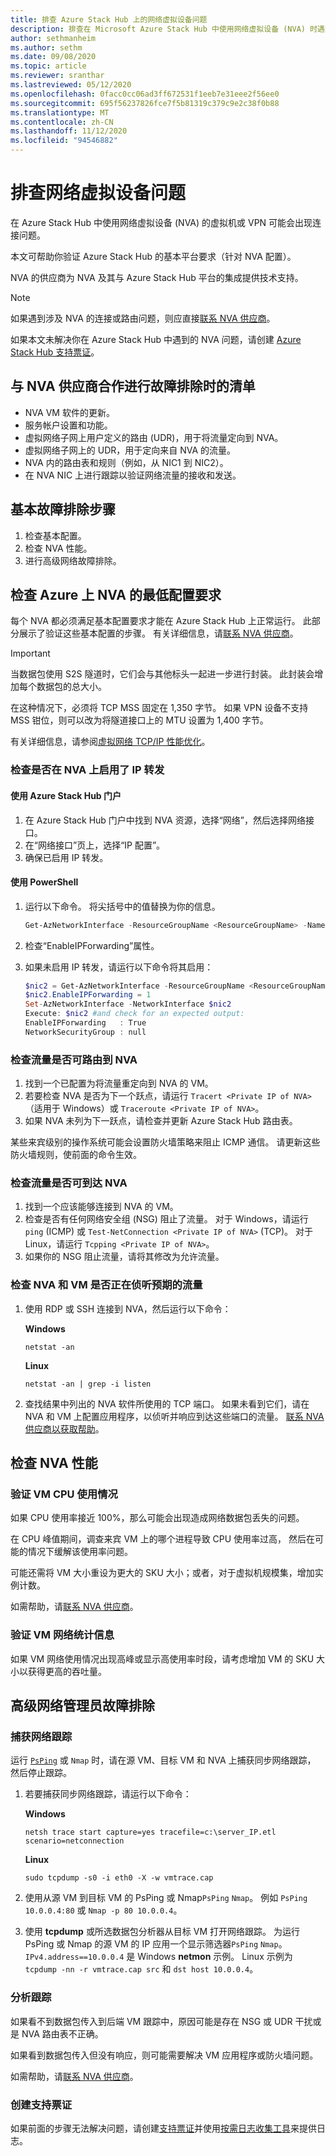 ```yaml
---
title: 排查 Azure Stack Hub 上的网络虚拟设备问题
description: 排查在 Microsoft Azure Stack Hub 中使用网络虚拟设备 (NVA) 时遇到的 VM 或 VPN 连接问题。
author: sethmanheim
ms.author: sethm
ms.date: 09/08/2020
ms.topic: article
ms.reviewer: sranthar
ms.lastreviewed: 05/12/2020
ms.openlocfilehash: 0facc0cc06ad3ff672531f1eeb7e31eee2f56ee0
ms.sourcegitcommit: 695f56237826fce7f5b81319c379c9e2c38f0b88
ms.translationtype: MT
ms.contentlocale: zh-CN
ms.lasthandoff: 11/12/2020
ms.locfileid: "94546882"
---
```

# <a name="troubleshoot-network-virtual-appliance-problems"></a>排查网络虚拟设备问题

在 Azure Stack Hub 中使用网络虚拟设备 (NVA) 的虚拟机或 VPN 可能会出现连接问题。

本文可帮助你验证 Azure Stack Hub 的基本平台要求（针对 NVA 配置）。

NVA 的供应商为 NVA 及其与 Azure Stack Hub 平台的集成提供技术支持。

> [!NOTE]
> 如果遇到涉及 NVA 的连接或路由问题，则应直接[联系 NVA 供应商](https://support.microsoft.com/help/2984655/support-for-azure-market-place-for-virtual-machines)。

如果本文未解决你在 Azure Stack Hub 中遇到的 NVA 问题，请创建 [Azure Stack Hub 支持票证](../operator/azure-stack-manage-basics.md#where-to-get-support)。

## <a name="checklist-for-troubleshooting-with-an-nva-vendor"></a>与 NVA 供应商合作进行故障排除时的清单

- NVA VM 软件的更新。
- 服务帐户设置和功能。
- 虚拟网络子网上用户定义的路由 (UDR)，用于将流量定向到 NVA。
- 虚拟网络子网上的 UDR，用于定向来自 NVA 的流量。
- NVA 内的路由表和规则（例如，从 NIC1 到 NIC2）。
- 在 NVA NIC 上进行跟踪以验证网络流量的接收和发送。

## <a name="basic-troubleshooting-steps"></a>基本故障排除步骤

1. 检查基本配置。
2. 检查 NVA 性能。
3. 进行高级网络故障排除。

## <a name="check-the-minimum-configuration-requirements-for-nvas-on-azure"></a>检查 Azure 上 NVA 的最低配置要求

每个 NVA 都必须满足基本配置要求才能在 Azure Stack Hub 上正常运行。 此部分展示了验证这些基本配置的步骤。 有关详细信息，请[联系 NVA 供应商](https://support.microsoft.com/help/2984655/support-for-azure-market-place-for-virtual-machines)。

> [!IMPORTANT]
> 当数据包使用 S2S 隧道时，它们会与其他标头一起进一步进行封装。 此封装会增加每个数据包的总大小。
>
> 在这种情况下，必须将 TCP MSS 固定在 1,350 字节。 如果 VPN 设备不支持 MSS 钳位，则可以改为将隧道接口上的 MTU 设置为 1,400 字节。
>
> 有关详细信息，请参阅[虚拟网络 TCP/IP 性能优化](/azure/virtual-network/virtual-network-tcpip-performance-tuning)。

### <a name="check-whether-ip-forwarding-is-enabled-on-the-nva"></a>检查是否在 NVA 上启用了 IP 转发

#### <a name="use-the-azure-stack-hub-portal"></a>使用 Azure Stack Hub 门户

1. 在 Azure Stack Hub 门户中找到 NVA 资源，选择“网络”，然后选择网络接口。
2. 在“网络接口”页上，选择“IP 配置”。 
3. 确保已启用 IP 转发。

#### <a name="use-powershell"></a>使用 PowerShell

1. 运行以下命令。 将尖括号中的值替换为你的信息。

   ```powershell
   Get-AzNetworkInterface -ResourceGroupName <ResourceGroupName> -Name <NIC name>
   ```

2. 检查“EnableIPForwarding”属性。

3. 如果未启用 IP 转发，请运行以下命令将其启用：

   ```powershell
   $nic2 = Get-AzNetworkInterface -ResourceGroupName <ResourceGroupName> -Name <NIC name>
   $nic2.EnableIPForwarding = 1
   Set-AzNetworkInterface -NetworkInterface $nic2
   Execute: $nic2 #and check for an expected output:
   EnableIPForwarding   : True
   NetworkSecurityGroup : null
   ```

### <a name="check-whether-traffic-can-be-routed-to-the-nva"></a>检查流量是否可路由到 NVA

1. 找到一个已配置为将流量重定向到 NVA 的 VM。
1. 若要检查 NVA 是否为下一个跃点，请运行 `Tracert <Private IP of NVA>`（适用于 Windows）或 `Traceroute <Private IP of NVA>`。
1. 如果 NVA 未列为下一跃点，请检查并更新 Azure Stack Hub 路由表。

某些来宾级别的操作系统可能会设置防火墙策略来阻止 ICMP 通信。 请更新这些防火墙规则，使前面的命令生效。

### <a name="check-whether-traffic-can-reach-the-nva"></a>检查流量是否可到达 NVA

1. 找到一个应该能够连接到 NVA 的 VM。
1. 检查是否有任何网络安全组 (NSG) 阻止了流量。 对于 Windows，请运行 `ping` (ICMP) 或 `Test-NetConnection <Private IP of NVA>` (TCP)。 对于 Linux，请运行 `Tcpping <Private IP of NVA>`。
1. 如果你的 NSG 阻止流量，请将其修改为允许流量。

### <a name="check-whether-the-nva-and-vms-are-listening-for-expected-traffic"></a>检查 NVA 和 VM 是否正在侦听预期的流量

1. 使用 RDP 或 SSH 连接到 NVA，然后运行以下命令：

   **Windows**

   ```shell
   netstat -an
   ```

   **Linux**

   ```shell
   netstat -an | grep -i listen
   ```

1. 查找结果中列出的 NVA 软件所使用的 TCP 端口。 如果未看到它们，请在 NVA 和 VM 上配置应用程序，以侦听并响应到达这些端口的流量。 [联系 NVA 供应商以获取帮助](https://support.microsoft.com/help/2984655/support-for-azure-market-place-for-virtual-machines)。

## <a name="check-nva-performance"></a>检查 NVA 性能

### <a name="validate-vm-cpu-usage"></a>验证 VM CPU 使用情况

如果 CPU 使用率接近 100%，那么可能会出现造成网络数据包丢失的问题。

在 CPU 峰值期间，调查来宾 VM 上的哪个进程导致 CPU 使用率过高， 然后在可能的情况下缓解该使用率问题。

可能还需将 VM 大小重设为更大的 SKU 大小；或者，对于虚拟机规模集，增加实例计数。

如需帮助，请[联系 NVA 供应商](https://support.microsoft.com/help/2984655/support-for-azure-market-place-for-virtual-machines)。

### <a name="validate-vm-network-statistics"></a>验证 VM 网络统计信息

如果 VM 网络使用情况出现高峰或显示高使用率时段，请考虑增加 VM 的 SKU 大小以获得更高的吞吐量。

## <a name="advanced-network-administrator-troubleshooting"></a>高级网络管理员故障排除

### <a name="capture-a-network-trace"></a>捕获网络跟踪

运行 [`PsPing`](/sysinternals/downloads/psping) 或 `Nmap` 时，请在源 VM、目标 VM 和 NVA 上捕获同步网络跟踪， 然后停止跟踪。

1. 若要捕获同步网络跟踪，请运行以下命令：

   **Windows**

   ```shell
   netsh trace start capture=yes tracefile=c:\server_IP.etl scenario=netconnection
   ```

   **Linux**

   ```shell
   sudo tcpdump -s0 -i eth0 -X -w vmtrace.cap
   ```

2. 使用从源 VM 到目标 VM 的 PsPing 或 Nmap`PsPing` `Nmap`。 例如 `PsPing 10.0.0.4:80` 或 `Nmap -p 80 10.0.0.4`。

3. 使用 **tcpdump** 或所选数据包分析器从目标 VM 打开网络跟踪。 为运行 PsPing 或 Nmap 的源 VM 的 IP 应用一个显示筛选器`PsPing` `Nmap`。 `IPv4.address==10.0.0.4` 是 Windows **netmon** 示例。 Linux 示例为 `tcpdump -nn -r vmtrace.cap src` 和 `dst host 10.0.0.4`。

### <a name="analyze-traces"></a>分析跟踪

如果看不到数据包传入到后端 VM 跟踪中，原因可能是存在 NSG 或 UDR 干扰或是 NVA 路由表不正确。

如果看到数据包传入但没有响应，则可能需要解决 VM 应用程序或防火墙问题。

如需帮助，请[联系 NVA 供应商](https://support.microsoft.com/help/2984655/support-for-azure-market-place-for-virtual-machines)。

### <a name="create-a-support-ticket"></a>创建支持票证

如果前面的步骤无法解决问题，请创建[支持票证](../operator/azure-stack-manage-basics.md#where-to-get-support)并使用[按需日志收集工具](../operator/azure-stack-diagnostic-log-collection-overview.md)来提供日志。
